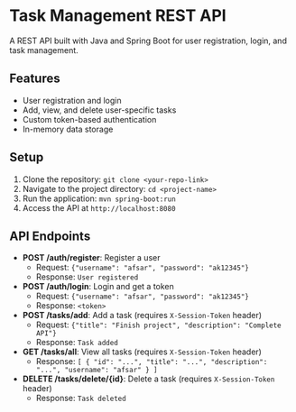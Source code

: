 # Task Management REST API

A REST API built with Java and Spring Boot for user registration, login, and task management.

## Features

- User registration and login
- Add, view, and delete user-specific tasks
- Custom token-based authentication
- In-memory data storage

## Setup

1. Clone the repository: `git clone <your-repo-link>`
2. Navigate to the project directory: `cd <project-name>`
3. Run the application: `mvn spring-boot:run`
4. Access the API at `http://localhost:8080`

## API Endpoints

- **POST /auth/register**: Register a user
  - Request: `{"username": "afsar", "password": "ak12345"}`
  - Response: `User registered`
- **POST /auth/login**: Login and get a token
  - Request: `{"username": "afsar", "password": "ak12345"}`
  - Response: `<token>`
- **POST /tasks/add**: Add a task (requires `X-Session-Token` header)
  - Request: `{"title": "Finish project", "description": "Complete API"}`
  - Response: `Task added`
- **GET /tasks/all**: View all tasks (requires `X-Session-Token` header)
  - Response: `[ { "id": "...", "title": "...", "description": "...", "username": "afsar" } ]`
- **DELETE /tasks/delete/{id}**: Delete a task (requires `X-Session-Token` header)
  - Response: `Task deleted`
